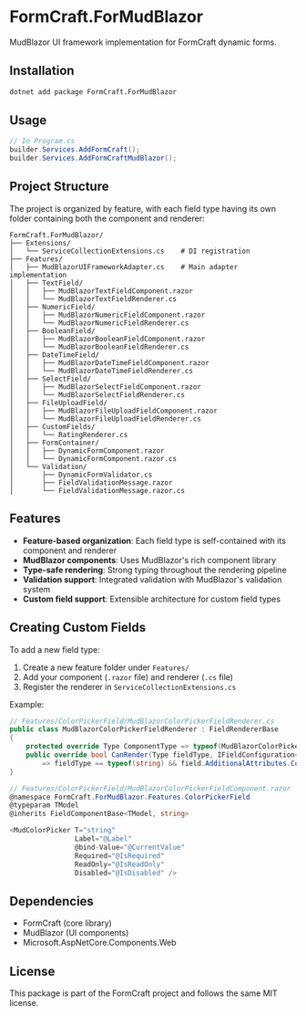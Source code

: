 # FormCraft.ForMudBlazor

MudBlazor UI framework implementation for FormCraft dynamic forms.

## Installation

```bash
dotnet add package FormCraft.ForMudBlazor
```

## Usage

```csharp
// In Program.cs
builder.Services.AddFormCraft();
builder.Services.AddFormCraftMudBlazor();
```

## Project Structure

The project is organized by feature, with each field type having its own folder containing both the component and renderer:

```
FormCraft.ForMudBlazor/
├── Extensions/
│   └── ServiceCollectionExtensions.cs    # DI registration
├── Features/
│   ├── MudBlazorUIFrameworkAdapter.cs    # Main adapter implementation
│   ├── TextField/
│   │   ├── MudBlazorTextFieldComponent.razor
│   │   └── MudBlazorTextFieldRenderer.cs
│   ├── NumericField/
│   │   ├── MudBlazorNumericFieldComponent.razor
│   │   └── MudBlazorNumericFieldRenderer.cs
│   ├── BooleanField/
│   │   ├── MudBlazorBooleanFieldComponent.razor
│   │   └── MudBlazorBooleanFieldRenderer.cs
│   ├── DateTimeField/
│   │   ├── MudBlazorDateTimeFieldComponent.razor
│   │   └── MudBlazorDateTimeFieldRenderer.cs
│   ├── SelectField/
│   │   ├── MudBlazorSelectFieldComponent.razor
│   │   └── MudBlazorSelectFieldRenderer.cs
│   ├── FileUploadField/
│   │   ├── MudBlazorFileUploadFieldComponent.razor
│   │   └── MudBlazorFileUploadFieldRenderer.cs
│   ├── CustomFields/
│   │   └── RatingRenderer.cs
│   ├── FormContainer/
│   │   ├── DynamicFormComponent.razor
│   │   └── DynamicFormComponent.razor.cs
│   └── Validation/
│       ├── DynamicFormValidator.cs
│       ├── FieldValidationMessage.razor
│       └── FieldValidationMessage.razor.cs
```

## Features

- **Feature-based organization**: Each field type is self-contained with its component and renderer
- **MudBlazor components**: Uses MudBlazor's rich component library
- **Type-safe rendering**: Strong typing throughout the rendering pipeline
- **Validation support**: Integrated validation with MudBlazor's validation system
- **Custom field support**: Extensible architecture for custom field types

## Creating Custom Fields

To add a new field type:

1. Create a new feature folder under `Features/`
2. Add your component (`.razor` file) and renderer (`.cs` file)
3. Register the renderer in `ServiceCollectionExtensions.cs`

Example:
```csharp
// Features/ColorPickerField/MudBlazorColorPickerFieldRenderer.cs
public class MudBlazorColorPickerFieldRenderer : FieldRendererBase
{
    protected override Type ComponentType => typeof(MudBlazorColorPickerFieldComponent<>);
    public override bool CanRender(Type fieldType, IFieldConfiguration<object, object> field)
        => fieldType == typeof(string) && field.AdditionalAttributes.ContainsKey("color-picker");
}

// Features/ColorPickerField/MudBlazorColorPickerFieldComponent.razor
@namespace FormCraft.ForMudBlazor.Features.ColorPickerField
@typeparam TModel
@inherits FieldComponentBase<TModel, string>

<MudColorPicker T="string" 
                Label="@Label" 
                @bind-Value="@CurrentValue" 
                Required="@IsRequired"
                ReadOnly="@IsReadOnly"
                Disabled="@IsDisabled" />
```

## Dependencies

- FormCraft (core library)
- MudBlazor (UI components)
- Microsoft.AspNetCore.Components.Web

## License

This package is part of the FormCraft project and follows the same MIT license.